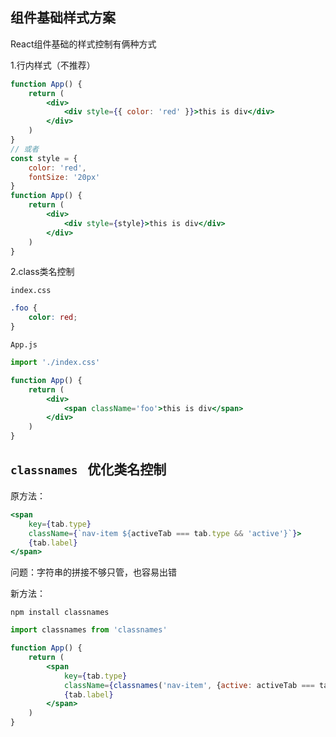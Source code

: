 

## 组件基础样式方案

React组件基础的样式控制有俩种方式

1.行内样式（不推荐）

```jsx
function App() {
    return (
        <div>
            <div style={{ color: 'red' }}>this is div</div>
        </div>
    )
}
// 或者
const style = {
    color: 'red',
    fontSize: '20px'
}
function App() {
    return (
        <div>
            <div style={style}>this is div</div>
        </div>
    )
}
```

2.class类名控制

`index.css`

```css
.foo {
	color: red;
}
```

`App.js`

```jsx
import './index.css'

function App() {
    return (
        <div>
            <span className='foo'>this is div</span>
        </div>
    )
}
```

## `classnames ` 优化类名控制

原方法：

```jsx
<span 
    key={tab.type} 
    className={`nav-item ${activeTab === tab.type && 'active'}`}>
    {tab.label}
</span>
```

问题：字符串的拼接不够只管，也容易出错

新方法：

```shell
npm install classnames
```

```jsx
import classnames from 'classnames'

function App() {
    return (
        <span 
            key={tab.type} 
            className={classnames('nav-item', {active: activeTab === tab.type})}>
            {tab.label}
        </span>
    )
}
```

